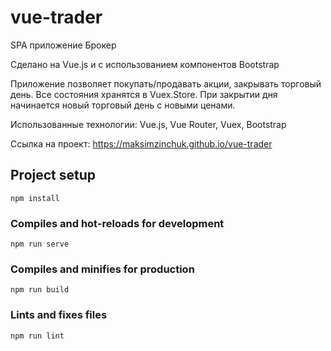 # vue-trader

SPA приложение Брокер

Сделано на Vue.js и с использованием компонентов Bootstrap

Приложение позволяет покупать/продавать акции, закрывать торговый день.
Все состояния хранятся в Vuex.Store.
При закрытии дня начинается новый торговый день с новыми ценами.

Использованные технологии: Vue.js, Vue Router, Vuex, Bootstrap

Ссылка на проект: https://maksimzinchuk.github.io/vue-trader


## Project setup
```
npm install
```

### Compiles and hot-reloads for development
```
npm run serve
```

### Compiles and minifies for production
```
npm run build
```

### Lints and fixes files
```
npm run lint
```


